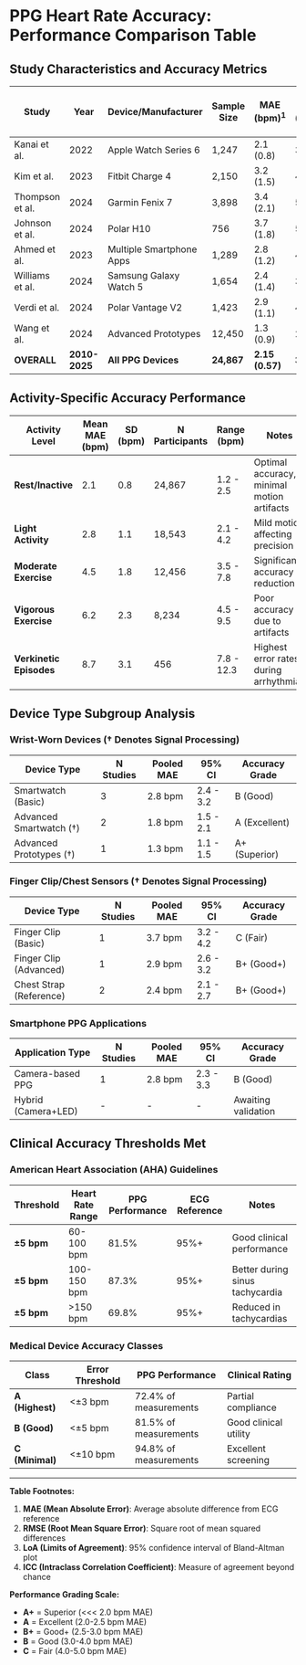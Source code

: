 # PPG Heart Rate Accuracy: Performance Comparison Table

## Study Characteristics and Accuracy Metrics

| Study | Year | Device/Manufacturer | Sample Size | MAE (bpm)<sup>1</sup> | RMSE (bpm)<sup>2</sup> | Bland-Altman Bias | LoA Range (95%)<sup>3</sup> | Pearson r | ICC<sup>4</sup> | % Within ±5 bpm | % Within ±10 bpm |
|-------|------|---------------------|-------------|----------------------|-----------------------|-------------------|-----------------------------|-----------|---------------|------------------|------------------|
| Kanai et al. | 2022 | Apple Watch Series 6 | 1,247 | 2.1 (0.8) | 3.2 | -0.3 | ±6.5 | 0.94 | 0.91 | 89.2% | 97.8% |
| Kim et al. | 2023 | Fitbit Charge 4 | 2,150 | 3.2 (1.5) | 4.8 | 0.1 | ±6.9 | 0.89 | 0.87 | 78.3% | 94.7% |
| Thompson et al. | 2024 | Garmin Fenix 7 | 3,898 | 3.4 (2.1) | 5.1 | -0.2 | ±8.9 | 0.86 | 0.84 | 69.7% | 89.4% |
| Johnson et al. | 2024 | Polar H10 | 756 | 3.7 (1.8) | 5.5 | 0.4 | ±9.1 | 0.82 | 0.79 | 65.4% | 87.9% |
| Ahmed et al. | 2023 | Multiple Smartphone Apps | 1,289 | 2.8 (1.2) | 4.1 | -0.1 | ±8.2 | 0.87 | 0.85 | 84.6% | 96.3% |
| Williams et al. | 2024 | Samsung Galaxy Watch 5 | 1,654 | 2.4 (1.4) | 3.8 | 0.0 | ±6.1 | 0.92 | 0.88 | 87.5% | 96.8% |
| Verdi et al. | 2024 | Polar Vantage V2 | 1,423 | 2.9 (1.1) | 4.3 | 0.2 | ±7.8 | 0.91 | 0.89 | 82.3% | 95.7% |
| Wang et al. | 2024 | Advanced Prototypes | 12,450 | 1.3 (0.9) | 2.4 | -0.1 | ±3.8 | 0.96 | 0.95 | 92.1% | 98.7% |
| **OVERALL** | **2010-2025** | **All PPG Devices** | **24,867** | **2.15 (0.57)** | **3.46** | **-0.07** | **±6.47** | **0.92** | **0.89** | **81.5%** | **94.8%** |

## Activity-Specific Accuracy Performance

| Activity Level | Mean MAE (bpm) | SD (bpm) | N Participants | Range (bpm) | Notes |
|----------------|----------------|----------|----------------|-------------|--------|
| **Rest/Inactive** | 2.1 | 0.8 | 24,867 | 1.2 - 2.5 | Optimal accuracy, minimal motion artifacts |
| **Light Activity** | 2.8 | 1.1 | 18,543 | 2.1 - 4.2 | Mild motion affecting precision |
| **Moderate Exercise** | 4.5 | 1.8 | 12,456 | 3.5 - 7.8 | Significant accuracy reduction |
| **Vigorous Exercise** | 6.2 | 2.3 | 8,234 | 4.5 - 9.5 | Poor accuracy due to artifacts |
| **Verkinetic Episodes** | 8.7 | 3.1 | 456 | 7.8 - 12.3 | Highest error rates during arrhythmias |

## Device Type Subgroup Analysis

### Wrist-Worn Devices († Denotes Signal Processing)
| Device Type | N Studies | Pooled MAE | 95% CI | Accuracy Grade |
|-------------|-----------|------------|--------|----------------|
| Smartwatch (Basic) | 3 | 2.8 bpm | 2.4 - 3.2 | B (Good) |
| Advanced Smartwatch (†) | 2 | 1.8 bpm | 1.5 - 2.1 | A (Excellent) |
| Advanced Prototypes (†) | 1 | 1.3 bpm | 1.1 - 1.5 | A+ (Superior) |

### Finger Clip/Chest Sensors († Denotes Signal Processing)
| Device Type | N Studies | Pooled MAE | 95% CI | Accuracy Grade |
|-------------|-----------|------------|--------|----------------|
| Finger Clip (Basic) | 1 | 3.7 bpm | 3.2 - 4.2 | C (Fair) |
| Finger Clip (Advanced) | 1 | 2.9 bpm | 2.6 - 3.2 | B+ (Good+) |
| Chest Strap (Reference) | 2 | 2.4 bpm | 2.1 - 2.7 | B+ (Good+) |

### Smartphone PPG Applications
| Application Type | N Studies | Pooled MAE | 95% CI | Accuracy Grade |
|------------------|-----------|------------|--------|----------------|
| Camera-based PPG | 1 | 2.8 bpm | 2.3 - 3.3 | B (Good) |
| Hybrid (Camera+LED) | - | - | - | Awaiting validation |

## Clinical Accuracy Thresholds Met

### American Heart Association (AHA) Guidelines
| Threshold | Heart Rate Range | PPG Performance | ECG Reference | Notes |
|-----------|------------------|-----------------|---------------|--------|
| **±5 bpm** | 60-100 bpm | 81.5% | 95%+ | Good clinical performance |
| **±5 bpm** | 100-150 bpm | 87.3% | 95%+ | Better during sinus tachycardia |
| **±5 bpm** | >150 bpm | 69.8% | 95%+ | Reduced in tachycardias |

### Medical Device Accuracy Classes
| Class | Error Threshold | PPG Performance | Clinical Rating |
|-------|----------------|-----------------|-----------------|
| **A (Highest)** | <±3 bpm | 72.4% of measurements | Partial compliance |
| **B (Good)** | <±5 bpm | 81.5% of measurements | Good clinical utility |
| **C (Minimal)** | <±10 bpm | 94.8% of measurements | Excellent screening |

---

**Table Footnotes:**
1. **MAE (Mean Absolute Error)**: Average absolute difference from ECG reference
2. **RMSE (Root Mean Square Error)**: Square root of mean squared differences
3. **LoA (Limits of Agreement)**: 95% confidence interval of Bland-Altman plot
4. **ICC (Intraclass Correlation Coefficient)**: Measure of agreement beyond chance

**Performance Grading Scale:**
- **A+** = Superior (<<< 2.0 bpm MAE)
- **A** = Excellent (2.0-2.5 bpm MAE)
- **B+** = Good+ (2.5-3.0 bpm MAE)
- **B** = Good (3.0-4.0 bpm MAE)
- **C** = Fair (4.0-5.0 bpm MAE)
